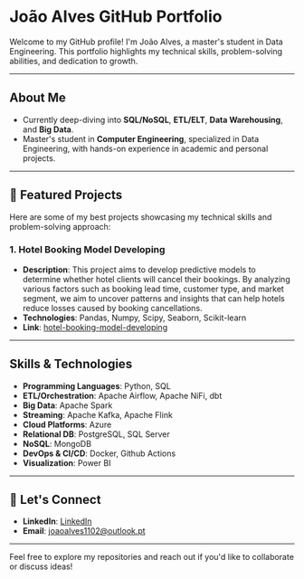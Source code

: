 # João Alves GitHub Portfolio
Welcome to my GitHub profile! I'm João Alves, a master's student in Data Engineering. This portfolio highlights my technical skills, problem-solving abilities, and dedication to growth.

---

## About Me
- Currently deep-diving into **SQL/NoSQL**, **ETL/ELT**, **Data Warehousing**, and **Big Data**.
- Master's student in **Computer Engineering**, specialized in Data Engineering, with hands-on experience in academic and personal projects.

---

## 🚀 Featured Projects
Here are some of my best projects showcasing my technical skills and problem-solving approach:

### 1. Hotel Booking Model Developing
- **Description**: This project aims to develop predictive models to determine whether hotel clients will cancel their bookings. By analyzing various factors such as booking lead time, customer type, and market segment, we aim to uncover patterns and insights that can help hotels reduce losses caused by booking cancellations.
- **Technologies**: Pandas, Numpy, Scipy, Seaborn, Scikit-learn
- **Link**: [hotel-booking-model-developing](https://github.com/wttjoao/hotel-booking-model-developing)

---

## Skills & Technologies
- **Programming Languages**: Python, SQL
- **ETL/Orchestration**: Apache Airflow, Apache NiFi, dbt
- **Big Data**: Apache Spark
- **Streaming**: Apache Kafka, Apache Flink
- **Cloud Platforms**: Azure
- **Relational DB**: PostgreSQL, SQL Server
- **NoSQL**: MongoDB
- **DevOps & CI/CD**: Docker, Github Actions
- **Visualization**: Power BI

---

## 📩 Let's Connect
- **LinkedIn**: [LinkedIn](https://www.linkedin.com/in/jo%C3%A3o-alves-311852212/)
- **Email**: [joaoalves1102@outlook.pt](mailto:joaoalves1102@outlook.pt)

---

Feel free to explore my repositories and reach out if you'd like to collaborate or discuss ideas!
